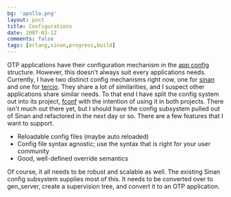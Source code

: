 ```yaml
---
bg: 'apollo.png'
layout: post
title: Configurations
date: 2007-03-12
comments: false
tags: [erlang,sinan,progress,build]
---
```


OTP applications have their configuration mechanism in the [app
config](http://www.erlang.org/doc/doc-5.5.3/doc/design_principles/applications.html#7.8)
structure. However, this doesn't always suit every applications
needs. Currently, I have two distinct config mechanisms right now, one
for [sinan](http://code.google.com/p/sinan/) and one for
[tercio](http://code.google.com/p/tercio/). They share a lot of
similarities, and I suspect other applications share similar needs. To
that end I have split the config system out into its project,
[fconf](http://code.google.com/p/fconf/) with the intention of using
it in both projects. There isn't much out there yet, but I should have
the config subsystem pulled out of Sinan and refactored in the next
day or so. There are a few features that I want to support.

- Reloadable config files (maybe auto reloaded)
- Config file syntax agnostic; use the syntax that is right for your
  user community
- Good, well-defined override semantics

Of course, it all needs to be robust and scalable as well. The
existing Sinan config subsystem supplies most of this. It needs to be
converted over to gen\_server, create a supervision tree, and convert
it to an OTP application.
